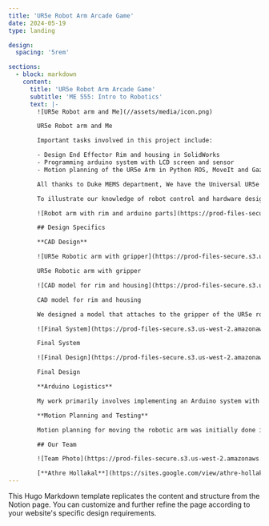 ```yaml
---
title: 'UR5e Robot Arm Arcade Game'
date: 2024-05-19
type: landing

design:
  spacing: '5rem'

sections:
  - block: markdown
    content:
      title: 'UR5e Robot Arm Arcade Game'
      subtitle: 'ME 555: Intro to Robotics'
      text: |-
        ![UR5e Robot arm and Me](//assets/media/icon.png)

        UR5e Robot arm and Me

        Important tasks involved in this project include:

        - Design End Effector Rim and housing in SolidWorks
        - Programming arduino system with LCD screen and sensor
        - Motion planning of the UR5e Arm in Python ROS, MoveIt and Gazebo

        All thanks to Duke MEMS department, We have the Universal UR5e with gripper/end effector Robotiq 2F-140 to play with.

        To illustrate our knowledge of robot control and hardware design we learned this semester, our team has engineered an arcade game featuring an UR5e robotic arm. With UR5e robotic arm as its centerpiece, we integrate a designed 3D rim and an arduino system with an LCD screen and a sensor. The robot arm would dynamically move and present a challenge for players who aim to shoot ping-pong balls into a designated rim. Scores are displayed on an LCD screen, which is managed through an Arduino board connected to a sensor system.

        ![Robot arm with rim and arduino parts](https://prod-files-secure.s3.us-west-2.amazonaws.com/f182da4c-40b7-4bec-a266-0eff4ff79e72/a9e5f86b-02df-4718-83e1-37a0b1923b60/WhatsApp_Image_2023-11-20_at_11.10.02.jpeg)

        ## Design Specifics

        **CAD Design**

        ![UR5e Robotic arm with gripper](https://prod-files-secure.s3.us-west-2.amazonaws.com/f182da4c-40b7-4bec-a266-0eff4ff79e72/86cd38db-8233-4341-b42b-50e70b90a0f9/IMG_4376_2.heic)

        UR5e Robotic arm with gripper

        ![CAD model for rim and housing](https://prod-files-secure.s3.us-west-2.amazonaws.com/f182da4c-40b7-4bec-a266-0eff4ff79e72/0860bf4d-f893-4b73-8bac-e9e5d80eed6d/Screenshot_2023-12-05_at_14.05.44.png)

        CAD model for rim and housing

        We designed a model that attaches to the gripper of the UR5e robotic arm and provides housing for our Arduino system...

        ![Final System](https://prod-files-secure.s3.us-west-2.amazonaws.com/f182da4c-40b7-4bec-a266-0eff4ff79e72/9f8622f7-c496-4cfd-924e-bc49b02f2f14/IMG_4413.heic)

        Final System

        ![Final Design](https://prod-files-secure.s3.us-west-2.amazonaws.com/f182da4c-40b7-4bec-a266-0eff4ff79e72/02ef53dc-1e5c-4bf5-b837-2453845f2dcb/IMG_4384.heic)

        Final Design

        **Arduino Logistics**

        My work primarily involves implementing an Arduino system with our robotic arm alongside [Athre Hollakal](https://sites.google.com/view/athre-hollakal/about-me). We have successfully designed and implemented a system where the difficulty of the sensor changes every 20 seconds...

        **Motion Planning and Testing**

        Motion planning for moving the robotic arm was initially done in simulation using **Gazebo** and **Planit**...

        ## Our Team

        ![Team Photo](https://prod-files-secure.s3.us-west-2.amazonaws.com/f182da4c-40b7-4bec-a266-0eff4ff79e72/55d0465d-1500-4706-96c2-90f18f790bd5/1A9DB565-1B8E-4A39-96AB-C594A541E745_1_201_a.jpeg)

        [**Athre Hollakal**](https://sites.google.com/view/athre-hollakal/about-me), **Rory Pfister**, [**Boyu Cao**](https://1424681467.wixsite.com/website), [**Ziyao Yin**](https://www.notion.so/Ziyao-Yin-579fa516e43c4e72a69142dd33e79e70?pvs=21), **Yujie Huang**
---
```


This Hugo Markdown template replicates the content and structure from the Notion page. You can customize and further refine the page according to your website's specific design requirements.
